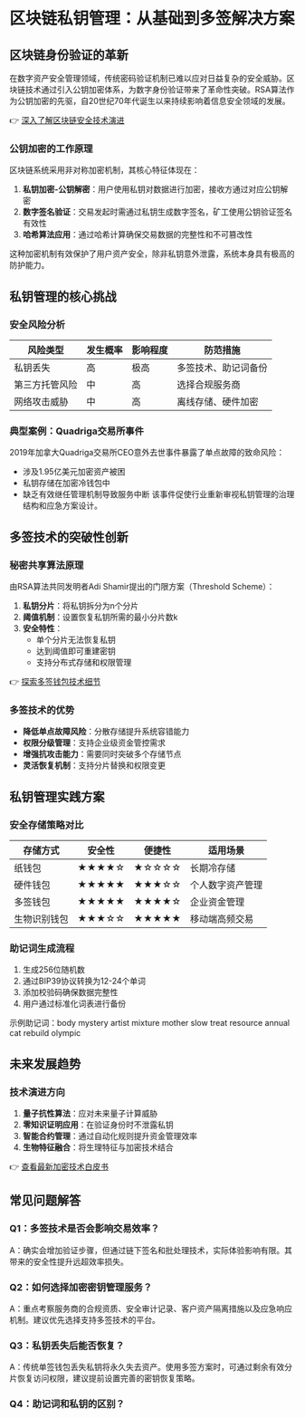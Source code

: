 # 区块链私钥管理：从基础到多签解决方案

## 区块链身份验证的革新

在数字资产安全管理领域，传统密码验证机制已难以应对日益复杂的安全威胁。区块链技术通过引入公钥加密体系，为数字身份验证带来了革命性突破。RSA算法作为公钥加密的先驱，自20世纪70年代诞生以来持续影响着信息安全领域的发展。

👉 [深入了解区块链安全技术演进](https://bit.ly/okx_welcome)

### 公钥加密的工作原理
区块链系统采用非对称加密机制，其核心特征体现在：
1. **私钥加密-公钥解密**：用户使用私钥对数据进行加密，接收方通过对应公钥解密
2. **数字签名验证**：交易发起时需通过私钥生成数字签名，矿工使用公钥验证签名有效性
3. **哈希算法应用**：通过哈希计算确保交易数据的完整性和不可篡改性

这种加密机制有效保护了用户资产安全，除非私钥意外泄露，系统本身具有极高的防护能力。

## 私钥管理的核心挑战

### 安全风险分析
| 风险类型        | 发生概率 | 影响程度 | 防范措施                  |
|-----------------|----------|----------|---------------------------|
| 私钥丢失        | 高       | 极高     | 多签技术、助记词备份      |
| 第三方托管风险  | 中       | 高       | 选择合规服务商            |
| 网络攻击威胁    | 中       | 高       | 离线存储、硬件加密        |

### 典型案例：Quadriga交易所事件
2019年加拿大Quadriga交易所CEO意外去世事件暴露了单点故障的致命风险：
- 涉及1.95亿美元加密资产被困
- 私钥存储在加密冷钱包中
- 缺乏有效继任管理机制导致服务中断
该事件促使行业重新审视私钥管理的治理结构和应急方案设计。

## 多签技术的突破性创新

### 秘密共享算法原理
由RSA算法共同发明者Adi Shamir提出的门限方案（Threshold Scheme）：
1. **私钥分片**：将私钥拆分为n个分片
2. **阈值机制**：设置恢复私钥所需的最小分片数k
3. **安全特性**：
   - 单个分片无法恢复私钥
   - 达到阈值即可重建密钥
   - 支持分布式存储和权限管理

👉 [探索多签钱包技术细节](https://bit.ly/okx_welcome)

### 多签技术的优势
- **降低单点故障风险**：分散存储提升系统容错能力
- **权限分级管理**：支持企业级资金管控需求
- **增强抗攻击能力**：需要同时突破多个存储节点
- **灵活恢复机制**：支持分片替换和权限变更

## 私钥管理实践方案

### 安全存储策略对比
| 存储方式       | 安全性 | 便捷性 | 适用场景               |
|----------------|--------|--------|------------------------|
| 纸钱包         | ★★★★☆ | ★☆☆☆☆ | 长期冷存储             |
| 硬件钱包       | ★★★★★ | ★★★☆☆ | 个人数字资产管理       |
| 多签钱包       | ★★★★★ | ★★★★☆ | 企业资金管理           |
| 生物识别钱包   | ★★★☆☆ | ★★★★★ | 移动端高频交易         |

### 助记词生成流程
1. 生成256位随机数
2. 通过BIP39协议转换为12-24个单词
3. 添加校验码确保数据完整性
4. 用户通过标准化词表进行备份

示例助记词：body mystery artist mixture mother slow treat resource annual cat rebuild olympic

## 未来发展趋势

### 技术演进方向
1. **量子抗性算法**：应对未来量子计算威胁
2. **零知识证明应用**：在验证身份时不泄露私钥
3. **智能合约管理**：通过自动化规则提升资金管理效率
4. **生物特征融合**：将生理特征与加密技术结合

👉 [查看最新加密技术白皮书](https://bit.ly/okx_welcome)

## 常见问题解答

### Q1：多签技术是否会影响交易效率？
A：确实会增加验证步骤，但通过链下签名和批处理技术，实际体验影响有限。其带来的安全性提升远超效率损失。

### Q2：如何选择加密密钥管理服务？
A：重点考察服务商的合规资质、安全审计记录、客户资产隔离措施以及应急响应机制。建议优先选择支持多签技术的平台。

### Q3：私钥丢失后能否恢复？
A：传统单签钱包丢失私钥将永久失去资产。使用多签方案时，可通过剩余有效分片恢复访问权限，建议提前设置完善的密钥恢复策略。

### Q4：助记词和私钥的区别？
